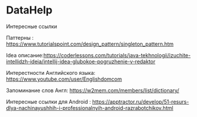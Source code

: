 # DataHelp
Интересные ссылки

Паттерны : https://www.tutorialspoint.com/design_pattern/singleton_pattern.htm

Idea описание:https://coderlessons.com/tutorials/java-tekhnologii/izuchite-intellidzh-ideia/intellij-idea-glubokoe-pogruzhenie-v-redaktor

Интерестности Английского языка: https://www.youtube.com/user/Englishdomcom

Запоминание слов Англ: https://w2mem.com/members/list/dictionary/

Интересные ссылки для Android : https://apptractor.ru/develop/51-resurs-dlya-nachinayushhih-i-professionalnyih-android-razrabotchikov.html
